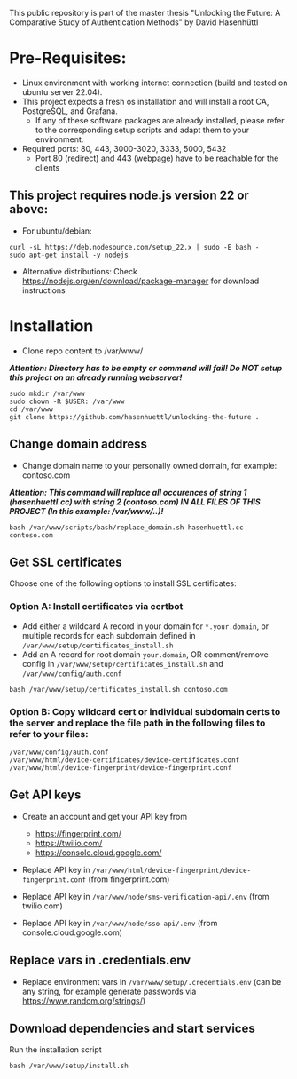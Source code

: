 This public repository is part of the master thesis "Unlocking the Future: A Comparative Study of Authentication Methods" by David Hasenhüttl

# Pre-Requisites:
 * Linux environment with working internet connection (build and tested on ubuntu server 22.04).
 * This project expects a fresh os installation and will install a root CA, PostgreSQL, and Grafana.
   * If any of these software packages are already installed, please refer to the corresponding setup scripts and adapt them to your environment.
 * Required ports: 80, 443, 3000-3020, 3333, 5000, 5432
   * Port 80 (redirect) and 443 (webpage) have to be reachable for the clients

## This project requires node.js version 22 or above:
* For ubuntu/debian:
```
curl -sL https://deb.nodesource.com/setup_22.x | sudo -E bash -
sudo apt-get install -y nodejs
```

* Alternative distributions: Check <https://nodejs.org/en/download/package-manager> for download instructions

# Installation

* Clone repo content to /var/www/

___Attention: Directory has to be empty or command will fail! Do NOT setup this project on an already running webserver!___
```
sudo mkdir /var/www
sudo chown -R $USER: /var/www
cd /var/www
git clone https://github.com/hasenhuettl/unlocking-the-future .
```

## Change domain address
 * Change domain name to your personally owned domain, for example: contoso.com

___**Attention: This command will replace all occurences of string 1 (hasenhuettl.cc) with string 2 (contoso.com) IN ALL FILES OF THIS PROJECT (In this example: /var/www/..)!**___

```
bash /var/www/scripts/bash/replace_domain.sh hasenhuettl.cc contoso.com
```

## Get SSL certificates
Choose one of the following options to install SSL certificates:

### Option A: Install certificates via certbot
 * Add either a wildcard A record in your domain for `*.your.domain`, or multiple records for each subdomain defined in `/var/www/setup/certificates_install.sh`
 * Add an A record for root domain `your.domain`, OR comment/remove config in `/var/www/setup/certificates_install.sh` and `/var/www/config/auth.conf`
```
bash /var/www/setup/certificates_install.sh contoso.com
```

### Option B: Copy wildcard cert or individual subdomain certs to the server and replace the file path in the following files to refer to your files:
```
/var/www/config/auth.conf
/var/www/html/device-certificates/device-certificates.conf
/var/www/html/device-fingerprint/device-fingerprint.conf
```

## Get API keys
 * Create an account and get your API key from
   * <https://fingerprint.com/>
   * <https://twilio.com/>
   * <https://console.cloud.google.com/>

 * Replace API key in `/var/www/html/device-fingerprint/device-fingerprint.conf` (from fingerprint.com)
 * Replace API key in `/var/www/node/sms-verification-api/.env` (from twilio.com)
 * Replace API key in `/var/www/node/sso-api/.env` (from console.cloud.google.com)

## Replace vars in .credentials.env
 * Replace environment vars in `/var/www/setup/.credentials.env` (can be any string, for example generate passwords via <https://www.random.org/strings/>)

## Download dependencies and start services
Run the installation script
```
bash /var/www/setup/install.sh
```


